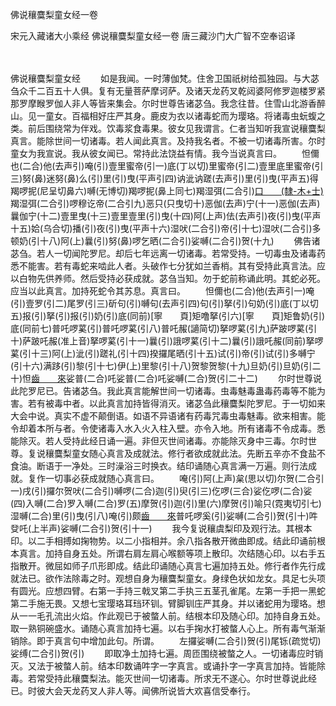 佛说穰麌梨童女经一卷


宋元入藏诸大小乘经
佛说穰麌梨童女经一卷
唐三藏沙门大广智不空奉诏译


　　

佛说穰麌梨童女经
　　如是我闻。一时薄伽梵。住舍卫国祇树给孤独园。与大苾刍众千二百五十人俱。复有无量菩萨摩诃萨。及诸天龙药叉乾闼婆阿修罗迦楼罗紧那罗摩睺罗伽人非人等皆来集会。尔时世尊告诸苾刍。我念往昔。住雪山北游香醉山。见一童女。百福相好庄严其身。鹿皮为衣以诸毒蛇而为璎珞。将诸毒虫蚖蝮之类。前后围绕常为伴戏。饮毒浆食毒果。彼女见我谓言。仁者当知听我宣说穰麌梨真言。能除世间一切诸毒。若人闻此真言。及持我名者。不被一切诸毒所害。尔时童女为我宣说。我从彼女闻已。常持此法饶益有情。我今当说真言曰。
　　怛儞也(二合)他(去声引)唵(引)壹里蜜帝(引一)底(丁以切)里蜜帝(引二)壹里底里蜜帝(引三)努(鼻)迷努(鼻)么(引)里(引)曳(平声引四)讷泚讷蹉(去声引)里(引)曳(平声五)得羯啰抳(尼呈切鼻六)嚩(无博切)羯啰抳(鼻上同七)羯湿弭(二合引)[口　　(隸-木+士)](引八)羯湿弭(二合引)啰穆讫帝(二合引九)恶只(只曳切十)恶伽(去声)宁(十一)恶伽(去声)曩伽宁(十二)壹里曳(十三)壹里壹里(引)曳(十四)阿(上声)佉(去声引)夜(引)曳(平声十五)姶(乌合切)播(引)夜(引)曳(平声十六)湿吠(二合引)帝(引十七)湿吠(二合引)多顿奶(引十八)阿(上)曩(引)努(鼻)啰乞晒(二合引)娑嚩(二合引)贺(十九)
　　佛告诸苾刍。若人一切闻陀罗尼。却后七年远离一切诸毒。若常受持。一切毒虫及诸毒药悉不能害。若有毒蛇来啮此人者。头破作七分犹如兰香梢。其有受持此真言法。应以白物先供养师。然后受持必获成就。苾刍当知。勿于蛇前称诵此明。其蛇必死。应当以此真言。加持死蛇令其苏息。真言曰。
　　怛儞也(二合)他(去声引一)唵(引)壹罗(引二)尾罗(引三)斫句(引)嚩句(去声引四)句(引)拏(引)句奶(引)底(丁以切五)报(引)拏(引)报(引)奶(引)底(同前)[寧　　頁]矩噜拏(引六)[寧　　頁]矩鲁奶(引)底(同前七)普吒啰蒵(引)普吒啰蒵(引八)普吒赧(讁简切)拏啰蒵(引九)萨跛啰蒵(引十)萨跛吒赧(准上音)拏啰蒵(引十一)曩(引)誐啰蒵(引十二)曩(引)誐吒赧(同前)拏啰蒵(引十三)阿(上)泚(引)蹉礼(引十四)揆攞尾晒(引十五)试(引)帝(引)试(引)多嚩宁(引十六)满跢(引)黎(引十七)伊(上)里黎(引十八)贺黎贺黎(十九)旦奶(引)旦奶(引二十)怛[齒　　來](二十一)娑普(二合)吒娑普(二合)吒娑嚩(二合)贺(引二十二)
　　尔时世尊说此陀罗尼已。告诸苾刍。我此真言能解世间一切诸毒。虫毒魅毒蛊毒药毒等不能为害。若有被毒中者。以此真言加持皆得消灭。诸苾刍此穰麌梨陀罗尼。于一切如来大会中说。真实不虚不颠倒语。如语不异语诸有药毒咒毒虫毒魅毒。欲来相害。能令却着本所与者。令使诸毒入水入火入柱入壁。亦令入地。所有诸毒不令成毒。悉能除灭。若人受持此经日诵一遍。非但灭世间诸毒。亦能除灭身中三毒。尔时世尊。复说穰麌梨童女随心真言及成就法。修行者欲成就此法。先断五辛亦不食盐不食油。断语于一净处。三时澡浴三时换衣。结印诵随心真言满一万遍。则行法成就。复作一切事必获成就随心真言曰。
　　唵(引)阿(上声)枲(思以切)尔贺(二合引一)戌(引)攞尔贺吠(二合引)嚩啰(二合)迦(引)臾(引三)仡啰(三合)娑仡啰(二合)娑(四)入嚩(二合)罗入嚩(二合)罗(五)摩贺(引)迦(引)里(六)摩贺(引)喻只(霓夷切引七)湿嚩(二合)里(引)曳(引八)唵(引)颇[齒　　來](引九)普吒啰奚(引)娑嚩(二合引)贺(引十)吽癹吒(上半声)娑嚩(二合引)贺(引十一)
　　我今复说穰虞梨印及观行法。其根本印。以二手相搏如掬物势。以二小指相并。余八指各散开微曲即成。结此印诵前根本真言。加持自身五处。所谓右肩左肩心喉额等项上散印。次结随心印。以右手五指散开。微屈如师子爪形即成。结此印诵随心真言七遍加持五处。修行者作先行成就法已。欲作法除毒之时。观想自身为穰麌梨童女。身绿色状如龙女。具足七头项有圆光。应想四臂。右第一手持三戟叉第二手执三五茎孔雀尾。左第一手把一黑蛇第二手施无畏。又想七宝璎珞耳珰环钏。臂脚钏庄严其身。并以诸蛇用为璎珞。想从一一毛孔流出火焰。作此观已于被螫人前。结根本印及随心印。加持自身五处。取一熟铜碗盛水。诵随心真言加持七遍。以右手掬水打被螫人心上。所有毒气渐渐销除。即于真言句中增加此句。所谓。
　　左攞娑嚩(二合引)贺(引)尾铄(疏觉切)娑缚(二合引)贺(引)
　　即取净土加持七遍。周匝围绕被螫之人。一切诸毒应时销灭。又法于被螫人前。结本印数诵吽字一字真言。或诵扑字一字真言加持。皆能除毒。若常受持此穰麌梨法。能灭世间一切诸毒。所求无不遂心。尔时世尊说此经已。时彼大会天龙药叉人非人等。闻佛所说皆大欢喜信受奉行。


